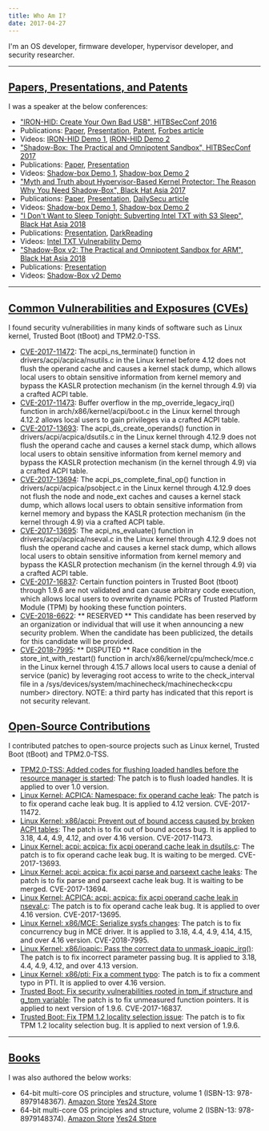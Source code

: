 ```yaml
---
title: Who Am I?
date: 2017-04-27
---
```

I'm an OS developer, firmware developer, hypervisor developer, and security researcher.

---
## [Papers, Presentations, and Patents](#paper)
I was a speaker at the below conferences:
 - ["IRON-HID: Create Your Own Bad USB", HITBSecConf 2016](http://conference.hitb.org/hitbsecconf2016ams/sessions/iron-hid-create-your-own-bad-usb-device/) 
  - Publications: [Paper](http://conference.hitb.org/hitbsecconf2016ams/wp-content/uploads/2015/11/Seunghun-Han-IRON-HID-Create-Your-Own-Bad-USB-Device.pdf), [Presentation](http://conference.hitb.org/hitbsecconf2016ams/wp-content/uploads/2015/11/D1T2-Seunghun-Han-Create-Your-Own-Bad-USB-Device.pdf), [Patent](https://goo.gl/atPoBf), [Forbes article](https://www.forbes.com/sites/thomasbrewster/2016/07/13/powershock-mobile-charger-hacks-android-phones/#289b27ae3448)
  - Videos: [IRON-HID Demo 1](https://youtu.be/5-a4Nao9gtA), [IRON-HID Demo 2](https://youtu.be/rkTEXyGt8bw)
 - ["Shadow-Box: The Practical and Omnipotent Sandbox", HITBSecConf 2017](http://conference.hitb.org/hitbsecconf2017ams/sessions/shadowbox-the-practical-and-omnipotent-sandbox/)
  - Publications: [Paper](http://conference.hitb.org/hitbsecconf2017ams/wp-content/uploads/2015/11/Shadow-box-Whitepaper.pdf), [Presentation](http://conference.hitb.org/hitbsecconf2017ams/materials/D1T2%20-%20Seunghun%20Han%20-%20Shadow-Box%20-%20The%20Practical%20and%20Omnipotent%20Sandbox.pdf)
  - Videos: [Shadow-box Demo 1](https://youtu.be/3_cFDVHWCXA), [Shadow-box Demo 2](https://youtu.be/s7iZYg4vP4E)
 - ["Myth and Truth about Hypervisor-Based Kernel Protector: The Reason Why You Need Shadow-Box", Black Hat Asia 2017](https://www.blackhat.com/asia-17/briefings.html#myth-and-truth-about-hypervisor-based-kernel-protector-the-reason-why-you-need-shadow-box)
  - Publications: [Paper](https://www.blackhat.com/docs/asia-17/materials/asia-17-Han-Myth-And-Truth-about-Hypervisor-Based-Kernel-Protector-The-Reason-Why-You-Need-Shadowbox-wp.pdf), [Presentation](https://www.blackhat.com/docs/asia-17/materials/asia-17-Han-Myth-And-Truth-about-Hypervisor-Based-Kernel-Protector-The-Reason-Why-You-Need-Shadowbox.pdf), [DailySecu article](http://www.dailysecu.com/?mod=news&act=articleView&idxno=19370)
  - Videos: [Shadow-box Demo 1](https://youtu.be/3_cFDVHWCXA), [Shadow-box Demo 2](https://youtu.be/s7iZYg4vP4E)
 - ["I Don't Want to Sleep Tonight: Subverting Intel TXT with S3 Sleep", Black Hat Asia 2018](https://www.blackhat.com/asia-18/briefings.html#i-dont-want-to-sleep-tonight-subverting-intel-txt-with-s3-sleep)
  - Publications: [Presentation](https://www.blackhat.com/docs/asia-18/asia-18-Seunghun-I_Dont_Want_to_Sleep_Tonight_Subverting_Intel_TXT_with_S3_Sleep.pdf), [DarkReading](https://www.darkreading.com/threat-intelligence/10-cant-miss-talks-at-black-hat-asia/d/d-id/1331111?piddl_msgorder=asc&amp;f_src=darkreading_editorspicks_rss_latest&image_number=2)
  - Videos: [Intel TXT Vulnerability Demo](https://youtu.be/n4pJrTbassU)
 - ["Shadow-Box v2: The Practical and Omnipotent Sandbox for ARM", Black Hat Asia 2018](https://www.blackhat.com/asia-18/briefings.html#shadow-box-v2-the-practical-and-omnipotent-sandbox-for-arm)
  - Publications: [Presentation](https://www.blackhat.com/docs/asia-18/asia-18-Seunghun-Shadow-Box_v2_The_Practical_and_Omnipotent_Sandbox_for_ARM.pdf)
  - Videos: [Shadow-Box v2 Demo](https://youtu.be/mhS3ujH6yyA)
---

## [Common Vulnerabilities and Exposures (CVEs)](#cve)
I found security vulnerabilities in many kinds of software such as Linux kernel, Trusted Boot (tBoot) and TPM2.0-TSS.
 - [CVE-2017-11472](http://cve.mitre.org/cgi-bin/cvename.cgi?name=CVE-2017-11472): The acpi\_ns\_terminate() function in drivers/acpi/acpica/nsutils.c in the Linux kernel before 4.12 does not flush the operand cache and causes a kernel stack dump, which allows local users to obtain sensitive information from kernel memory and bypass the KASLR protection mechanism (in the kernel through 4.9) via a crafted ACPI table.
 - [CVE-2017-11473](http://cve.mitre.org/cgi-bin/cvename.cgi?name=CVE-2017-11473): Buffer overflow in the mp\_override\_legacy\_irq() function in arch/x86/kernel/acpi/boot.c in the Linux kernel through 4.12.2 allows local users to gain privileges via a crafted ACPI table.
 - [CVE-2017-13693](http://cve.mitre.org/cgi-bin/cvename.cgi?name=CVE-2017-13693): The acpi\_ds\_create\_operands() function in drivers/acpi/acpica/dsutils.c in the Linux kernel through 4.12.9 does not flush the operand cache and causes a kernel stack dump, which allows local users to obtain sensitive information from kernel memory and bypass the KASLR protection mechanism (in the kernel through 4.9) via a crafted ACPI table.
 - [CVE-2017-13694](http://cve.mitre.org/cgi-bin/cvename.cgi?name=CVE-2017-13694): The acpi\_ps\_complete\_final\_op() function in drivers/acpi/acpica/psobject.c in the Linux kernel through 4.12.9 does not flush the node and node\_ext caches and causes a kernel stack dump, which allows local users to obtain sensitive information from kernel memory and bypass the KASLR protection mechanism (in the kernel through 4.9) via a crafted ACPI table.
 - [CVE-2017-13695](http://cve.mitre.org/cgi-bin/cvename.cgi?name=CVE-2017-13695): The acpi\_ns\_evaluate() function in drivers/acpi/acpica/nseval.c in the Linux kernel through 4.12.9 does not flush the operand cache and causes a kernel stack dump, which allows local users to obtain sensitive information from kernel memory and bypass the KASLR protection mechanism (in the kernel through 4.9) via a crafted ACPI table. 
 - [CVE-2017-16837](http://cve.mitre.org/cgi-bin/cvename.cgi?name=CVE-2017-16837): Certain function pointers in Trusted Boot (tboot) through 1.9.6 are not validated and can cause arbitrary code execution, which allows local users to overwrite dynamic PCRs of Trusted Platform Module (TPM) by hooking these function pointers.
 - [CVE-2018-6622](http://cve.mitre.org/cgi-bin/cvename.cgi?name=CVE-2018-6622): ** RESERVED ** This candidate has been reserved by an organization or individual that will use it when announcing a new security problem. When the candidate has been publicized, the details for this candidate will be provided.
 - [CVE-2018-7995](http://cve.mitre.org/cgi-bin/cvename.cgi?name=CVE-2018-7995): ** DISPUTED ** Race condition in the store\_int\_with\_restart() function in arch/x86/kernel/cpu/mcheck/mce.c in the Linux kernel through 4.15.7 allows local users to cause a denial of service (panic) by leveraging root access to write to the check\_interval file in a /sys/devices/system/machinecheck/machinecheck\<cpu number\> directory. NOTE: a third party has indicated that this report is not security relevant.


## [Open-Source Contributions](#contribution)
I contributed patches to open-source projects such as Linux kernel, Trusted Boot (tBoot) and TPM2.0-TSS.
 - [TPM2.0-TSS: Added codes for flushing loaded handles before the resource manager is started](https://github.com/01org/TPM2.0-TSS/pull/90/commits/e196c7e1007dcb1f9b6acbbb0b890e4c7bd7cdd5): The patch is to flush loaded handles. It is applied to over 1.0 version.
 - [Linux Kernel: ACPICA: Namespace: fix operand cache leak](https://github.com/torvalds/linux/commit/3b2d69114fefa474fca542e51119036dceb4aa6f): The patch is to fix operand cache leak bug. It is applied to 4.12 version. CVE-2017-11472.
 - [Linux Kernel: x86/acpi: Prevent out of bound access caused by broken ACPI tables](https://github.com/torvalds/linux/commit/dad5ab0db8deac535d03e3fe3d8f2892173fa6a4): The patch is to fix out of bound access bug. It is applied to 3.18, 4.4, 4.9, 4.12, and over 4.16 version. CVE-2017-11473.
 - [Linux Kernel: acpi: acpica: fix acpi operand cache leak in dsutils.c](https://github.com/acpica/acpica/pull/295/commits/987a3b5cf7175916e2a4b6ea5b8e70f830dfe732): The patch is to fix operand cache leak bug. It is waiting to be merged. CVE-2017-13693.
 - [Linux Kernel: acpi: acpica: fix acpi parse and parseext cache leaks](https://github.com/acpica/acpica/pull/278/commits/4a0243ecb4c94e2d73510d096c5ea4d0711fc6c0): The patch is to fix parse and parseext cache leak bug. It is waiting to be merged. CVE-2017-13694.
 - [Linux Kernel: ACPICA: acpi: acpica: fix acpi operand cache leak in nseval.c](https://patchwork.kernel.org/patch/10283719/): The patch is to fix operand cache leak bug. It is applied to over 4.16 version. CVE-2017-13695.
 - [Linux Kernel: x86/MCE: Serialize sysfs changes](https://github.com/torvalds/linux/commit/b3b7c4795ccab5be71f080774c45bbbcc75c2aaf): The patch is to fix concurrency bug in MCE driver. It is applied to 3.18, 4.4, 4.9, 4.14, 4.15, and over 4.16 version. CVE-2018-7995.
 - [Linux Kernel: x86/ioapic: Pass the correct data to unmask\_ioapic\_irq()](https://github.com/torvalds/linux/commit/e708e35ba6d89ff785b225cd07dcccab04fa954a): The patch is to fix incorrect parameter passing bug. It is applied to 3.18, 4.4, 4.9, 4.12, and over 4.13 version.
 - [Linux Kernel: x86/pti: Fix a comment typo](https://github.com/torvalds/linux/commit/c5b679f5c9e3851ee118d95961def374bb3b4ce6): The patch is to fix a comment typo in PTI. It is applied to over 4.16 version.
 - [Trusted Boot: Fix security vulnerabilities rooted in tpm\_if structure and g\_tpm variable](https://sourceforge.net/p/tboot/code/ci/521c58e51eb5be105a29983742850e72c44ed80e/tree/): The patch is to fix unmeasured function pointers. It is applied to next version of 1.9.6. CVE-2017-16837.
 - [Trusted Boot: Fix TPM 1.2 locality selection issue](https://sourceforge.net/p/tboot/code/ci/0461b6a3b90b7942c93ed1d4c6f9637fb40d413f/tree/): The patch is to fix TPM 1.2 locality selection bug. It is applied to next version of 1.9.6.

---
## [Books](#book)
I was also authored the below works: 
 - 64-bit multi-core OS principles and structure, volume 1 (ISBN-13: 978-8979148367). [Amazon Store](https://www.amazon.co.uk/64-bit-multi-core-principles-structure-Korean/dp/8979148364) [Yes24 Store](http://www.yes24.com/24/goods/5270659?scode=032&OzSrank=1)
 - 64-bit multi-core OS principles and structure, volume 2 (ISBN-13: 978-8979148374). [Amazon Store](https://www.amazon.co.uk/64-bit-multi-core-principles-structure-Korean/dp/8979148372) [Yes24 Store](http://www.yes24.com/24/goods/5270667?scode=032&OzSrank=2)
